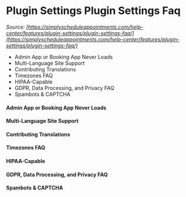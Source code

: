 # Plugin Settings Plugin Settings Faq


*Source: [https://simplyscheduleappointments.com/help-center/features/plugin-settings/plugin-settings-faq/](https://simplyscheduleappointments.com/help-center/features/plugin-settings/plugin-settings-faq/)*

- Admin App or Booking App Never Loads
- Multi-Language Site Support
- Contributing Translations
- Timezones FAQ
- HIPAA-Capable
- GDPR, Data Processing, and Privacy FAQ
- Spambots & CAPTCHA

#### Admin App or Booking App Never Loads

#### Multi-Language Site Support

#### Contributing Translations

#### Timezones FAQ

#### HIPAA-Capable

#### GDPR, Data Processing, and Privacy FAQ

#### Spambots & CAPTCHA
